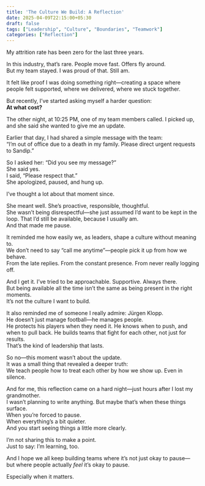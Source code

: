 ```yaml
---
title: 'The Culture We Build: A Reflection'
date: 2025-04-09T22:15:00+05:30
draft: false
tags: ["Leadership", "Culture", "Boundaries", "Teamwork"]
categories: ["Reflection"]
---
```


My attrition rate has been zero for the last three years.

In this industry, that’s rare. People move fast. Offers fly around.  
But my team stayed. I was proud of that. Still am.

It felt like proof I was doing something right—creating a space where people felt supported, where we delivered, where we stuck together.

But recently, I’ve started asking myself a harder question:  
**At what cost?**

The other night, at 10:25 PM, one of my team members called. I picked up, and she said she wanted to give me an update.

Earlier that day, I had shared a simple message with the team:  
“I’m out of office due to a death in my family. Please direct urgent requests to Sandip.”

So I asked her: “Did you see my message?”  
She said yes.  
I said, “Please respect that.”  
She apologized, paused, and hung up.

I’ve thought a lot about that moment since.

She meant well. She’s proactive, responsible, thoughtful.  
She wasn’t being disrespectful—she just assumed I’d want to be kept in the loop. That I’d still be available, because I usually am.  
And that made me pause.

It reminded me how easily we, as leaders, shape a culture without meaning to.  
We don’t need to say “call me anytime”—people pick it up from how we behave.  
From the late replies. From the constant presence. From never really logging off.

And I get it. I’ve tried to be approachable. Supportive. Always there.  
But being available all the time isn’t the same as being present in the right moments.  
It’s not the culture I want to build.

It also reminded me of someone I really admire: Jürgen Klopp.  
He doesn’t just manage football—he manages people.  
He protects his players when they need it. He knows when to push, and when to pull back. He builds teams that fight for each other, not just for results.  
That’s the kind of leadership that lasts.

So no—this moment wasn’t about the update.  
It was a small thing that revealed a deeper truth:  
We teach people how to treat each other by how we show up. Even in silence.

And for me, this reflection came on a hard night—just hours after I lost my grandmother.  
I wasn’t planning to write anything. But maybe that’s when these things surface.  
When you’re forced to pause.  
When everything’s a bit quieter.  
And you start seeing things a little more clearly.

I’m not sharing this to make a point.  
Just to say: I’m learning, too.

And I hope we all keep building teams where it’s not just okay to pause—  
but where people actually *feel* it’s okay to pause.  

Especially when it matters.
